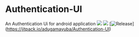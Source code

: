 # Authentication-UI
An Authentication Ui for android application
[![](https://jitpack.io/v/adugamayuba/Authentication-UI.svg)](https://jitpack.io/#adugamayuba/Authentication-UI)
[![](https://jitpack.io/v/adugamayuba/Authentication-UI.svg?label=Release)](https://jitpack.io/#jitpack/Authentication-UI)
[![Release](https://jitpack.io/v/adugamayuba/Authentication-UI.svg)]
(https://jitpack.io/adugamayuba/Authentication-UI)
